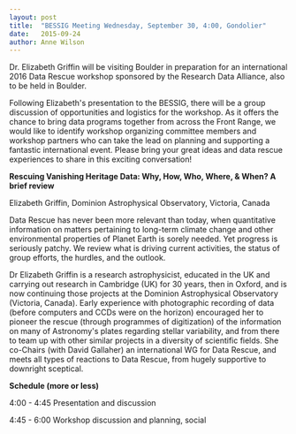 ```yaml
---
layout: post
title:  "BESSIG Meeting Wednesday, September 30, 4:00, Gondolier"
date:   2015-09-24
author: Anne Wilson
---
```

Dr. Elizabeth Griffin will be visiting Boulder in preparation for an international 2016 Data Rescue workshop sponsored by the Research Data Alliance, also to be held in Boulder.

Following Elizabeth's presentation to the BESSIG, there will be a group discussion of opportunities and logistics for the workshop.  As it offers the chance to bring data programs together from across the Front Range, we would like to identify workshop organizing committee members and workshop partners who can take the lead on planning and supporting a fantastic international event.  Please bring your great ideas and data rescue experiences to share in this exciting conversation!

**Rescuing Vanishing Heritage Data: Why, How, Who, Where, & When? A brief review**

Elizabeth Griffin, Dominion Astrophysical Observatory, Victoria, Canada

Data Rescue has never been more relevant than today, when quantitative information on matters pertaining to long-term climate change and other environmental properties of Planet Earth is sorely needed. Yet progress is seriously patchy. We review what is driving current activities, the status of group efforts, the hurdles, and the outlook.

Dr Elizabeth Griffin is a research astrophysicist, educated in the UK and carrying out research in Cambridge (UK) for 30 years, then in Oxford, and is now continuing those projects at the Dominion Astrophysical Observatory (Victoria, Canada). Early experience with photographic recording of data (before computers and CCDs were on the horizon) encouraged her to pioneer the rescue (through programmes of digitization) of the information on many of Astronomy's plates regarding stellar variability, and from there to team up with other similar projects in a diversity of scientific fields. She co-Chairs (with David Gallaher) an international WG for Data Rescue, and meets all types of reactions to Data Rescue, from hugely supportive to downright sceptical.
 
**Schedule (more or less)**

4:00 - 4:45  Presentation and discussion

4:45 - 6:00  Workshop discussion and planning, social